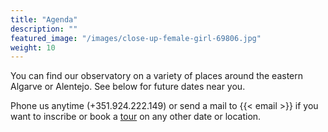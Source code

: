 ```yaml
---
title: "Agenda"
description: ""
featured_image: "/images/close-up-female-girl-69806.jpg"
weight: 10
---
```


You can find our observatory on a variety of places around the eastern Algarve or Alentejo. See below for future dates near you.

Phone us anytime (+351.924.222.149) or send a mail to {{< email >}} if you want to inscribe or book a [tour](/tours) on any other date or location.
